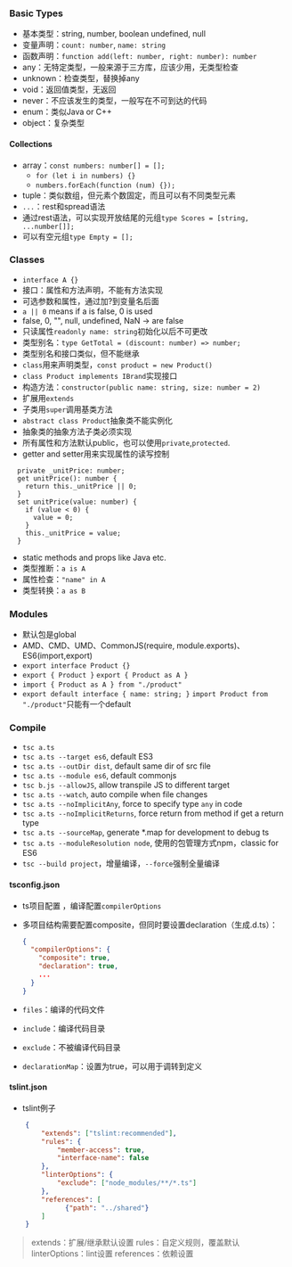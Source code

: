 ### Basic Types

- 基本类型：string, number, boolean undefined, null
- 变量声明：`count: number`, `name: string`
- 函数声明：`function add(left: number, right: number): number`
- any：无特定类型，一般来源于三方库，应该少用，无类型检查
- unknown：检查类型，替换掉any
- void：返回值类型，无返回
- never：不应该发生的类型，一般写在不可到达的代码
- enum：类似Java or C++
- object：复杂类型

#### Collections

- array：`const numbers: number[] = [];`
    - `for (let i in numbers) {}`
    - `numbers.forEach(function (num) {});`
- tuple：类似数组，但元素个数固定，而且可以有不同类型元素
- `...`：rest和spread语法
- 通过rest语法，可以实现开放结尾的元组`type Scores = [string, ...number[]];`
- 可以有空元组`type Empty = [];`

### Classes

- `interface A {}`
- 接口：属性和方法声明，不能有方法实现
- 可选参数和属性，通过加?到变量名后面
- `a || 0` means if a is false, 0 is used
- false, 0, "", null, undefined, NaN -> are false
- 只读属性`readonly name: string`初始化以后不可更改
- 类型别名：`type GetTotal = (discount: number) => number;`
- 类型别名和接口类似，但不能继承
- `class`用来声明类型，`const product = new Product()`
- `class Product implements IBrand`实现接口
- 构造方法：`constructor(public name: string, size: number = 2)`
- 扩展用`extends`
- 子类用`super`调用基类方法
- `abstract class Product`抽象类不能实例化
- 抽象类的抽象方法子类必须实现
- 所有属性和方法默认public，也可以使用`private`,`protected`.
- getter and setter用来实现属性的读写控制
```
  private _unitPrice: number;
  get unitPrice(): number {
    return this._unitPrice || 0;
  }
  set unitPrice(value: number) {
    if (value < 0) {
      value = 0;
    }
    this._unitPrice = value;
  }
```
- static methods and props like Java etc.
- 类型推断：`a is A`
- 属性检查：`"name" in A`
- 类型转换：`a as B`

### Modules

- 默认包是global
- AMD、CMD、UMD、CommonJS(require, module.exports)、ES6(import,export)
- `export interface Product {}`
- `export { Product }` `export { Product as A }`
- `import { Product as A } from "./product"`
- `export default interface { name: string; }`  `import Product from "./product"`只能有一个default

### Compile

- `tsc a.ts`
- `tsc a.ts --target es6`, default ES3
- `tsc a.ts --outDir dist`, default same dir of src file
- `tsc a.ts --module es6`, default commonjs
- `tsc b.js --allowJS`, allow transpile JS to different target
- `tsc a.ts --watch`, auto compile when file changes
- `tsc a.ts --noImplicitAny`, force to specify type `any` in code
- `tsc a.ts --noImplicitReturns`, force return from method if get a return type
- `tsc a.ts --sourceMap`, generate \*.map for development to debug ts
- `tsc a.ts --moduleResolution node`, 使用的包管理方式npm，classic for ES6
- `tsc --build project`，增量编译，`--force`强制全量编译

#### tsconfig.json

- ts项目配置 ，编译配置`compilerOptions` 

- 多项目结构需要配置composite，但同时要设置declaration（生成.d.ts）：
  ```json
  {
    "compilerOptions": {
      "composite": true,
      "declaration": true,
      ...
    }
  }
  ```

- `files`：编译的代码文件

- `include`：编译代码目录

- `exclude`：不被编译代码目录
- `declarationMap`：设置为true，可以用于调转到定义

#### tslint.json

- tslint例子
```json
    {
        "extends": ["tslint:recommended"],
        "rules": {
            "member-access": true,
            "interface-name": false
        },
        "linterOptions": {
            "exclude": ["node_modules/**/*.ts"]
        },
        "references": [
        	  {"path": "../shared"}
        ]
    }
```
> extends：扩展/继承默认设置
> rules：自定义规则，覆盖默认
> linterOptions：lint设置
> references：依赖设置


